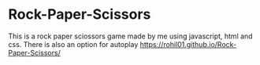 # Rock-Paper-Scissors
This is a rock paper sciossors game made by me using javascript, html and css. There is also an option for autoplay 
https://rohil01.github.io/Rock-Paper-Scissors/
